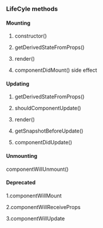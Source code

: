 ### LifeCyle methods

####  Mounting

1. constructor()

2. getDerivedStateFromProps()

3. render()

4. componentDidMount() side effect 

#### Updating

1. getDerivedStateFromProps()

2. shouldComponentUpdate()

3. render()

4. getSnapshotBeforeUpdate()

5. componentDidUpdate()

#### Unmounting

componentWillUnmount()

#### Deprecated

1.componentWillMount

2.componentWillReceiveProps

3.componentWillUpdate